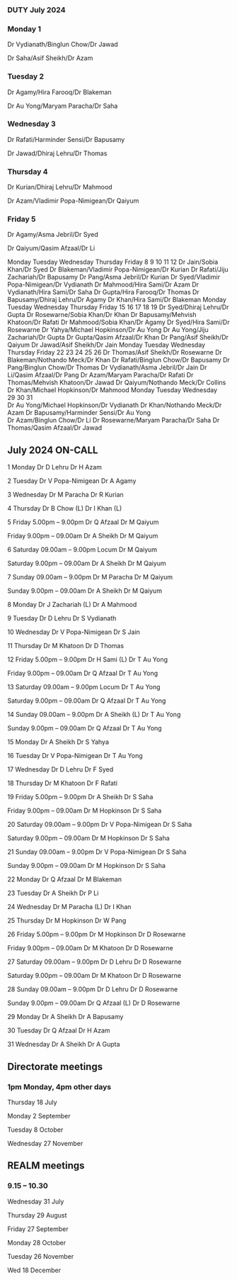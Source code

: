 

### DUTY July 2024

### Monday 1

Dr Vydianath/Binglun Chow/Dr Jawad

Dr Saha/Asif Sheikh/Dr Azam

### Tuesday 2

Dr Agamy/Hira Farooq/Dr Blakeman

Dr Au Yong/Maryam Paracha/Dr Saha

### Wednesday	3 

Dr Rafati/Harminder Sensi/Dr Bapusamy

Dr Jawad/Dhiraj Lehru/Dr Thomas

### Thursday	4 

Dr Kurian/Dhiraj Lehru/Dr Mahmood

Dr Azam/Vladimir Popa-Nimigean/Dr Qaiyum	

### Friday 5

Dr Agamy/Asma Jebril/Dr Syed

Dr Qaiyum/Qasim Afzaal/Dr Li

Monday	Tuesday	Wednesday	Thursday	Friday
8	9	10	11	12
Dr Jain/Sobia Khan/Dr Syed	Dr Blakeman/Vladimir Popa-Nimigean/Dr Kurian	Dr Rafati/Jiju Zachariah/Dr Bapusamy	Dr Pang/Asma Jebril/Dr Kurian	Dr Syed/Vladimir Popa-Nimigean/Dr Vydianath
Dr Mahmood/Hira Sami/Dr Azam	Dr Vydianath/Hira Sami/Dr Saha	Dr Gupta/Hira Farooq/Dr Thomas	Dr Bapusamy/Dhiraj Lehru/Dr Agamy	Dr Khan/Hira Sami/Dr Blakeman
Monday	Tuesday	Wednesday	Thursday	Friday
15	16	17	18	19
Dr Syed/Dhiraj Lehru/Dr Gupta	Dr Rosewarne/Sobia Khan/Dr Khan	Dr Bapusamy/Mehvish Khatoon/Dr Rafati	Dr Mahmood/Sobia Khan/Dr Agamy	Dr Syed/Hira Sami/Dr Rosewarne
Dr Yahya/Michael Hopkinson/Dr Au Yong	Dr Au Yong/Jiju Zachariah/Dr Gupta	Dr Gupta/Qasim Afzaal/Dr Khan	Dr Pang/Asif Sheikh/Dr Qaiyum	Dr Jawad/Asif Sheikh/Dr Jain
Monday	Tuesday	Wednesday	Thursday	Friday
22	23	24	25	26
Dr Thomas/Asif Sheikh/Dr Rosewarne	Dr Blakeman/Nothando Meck/Dr Khan	Dr Rafati/Binglun Chow/Dr Bapusamy	Dr Pang/Binglun Chow/Dr Thomas	Dr Vydianath/Asma Jebril/Dr Jain
Dr Li/Qasim Afzaal/Dr Pang	Dr Azam/Maryam Paracha/Dr Rafati	Dr Thomas/Mehvish Khatoon/Dr Jawad	Dr Qaiyum/Nothando Meck/Dr Collins	Dr Khan/Michael Hopkinson/Dr Mahmood
Monday	Tuesday	Wednesday		
29	30	31		
Dr Au Yong/Michael Hopkinson/Dr Vydianath	Dr Khan/Nothando Meck/Dr Azam	Dr Bapusamy/Harminder Sensi/Dr Au Yong		
Dr Azam/Binglun Chow/Dr Li	Dr Rosewarne/Maryam Paracha/Dr Saha	Dr Thomas/Qasim Afzaal/Dr Jawad		


## July 2024 ON-CALL

1	Monday	Dr D Lehru	Dr H Azam

2	Tuesday	Dr V Popa-Nimigean	Dr A Agamy

3	Wednesday	Dr M Paracha	Dr R Kurian

4	Thursday	Dr B Chow (L)	Dr I Khan (L)

5	Friday 5.00pm – 9.00pm	Dr Q Afzaal	Dr M Qaiyum

Friday 9.00pm – 09.00am	Dr A Sheikh	Dr M Qaiyum	
 
6	Saturday 09.00am – 9.00pm	Locum	Dr M Qaiyum	

Saturday 9.00pm – 09.00am	Dr A Sheikh	Dr M Qaiyum
 
7	Sunday 09.00am – 9.00pm	Dr M Paracha	Dr M Qaiyum

Sunday 9.00pm – 09.00am	Dr A Sheikh	Dr M Qaiyum
 
8	Monday	Dr J Zachariah (L)	Dr A Mahmood

9	Tuesday	Dr D Lehru	Dr S Vydianath

10	Wednesday	Dr V Popa-Nimigean	Dr S Jain

11	Thursday	Dr M Khatoon	Dr D Thomas

12	Friday 5.00pm – 9.00pm	Dr H Sami (L)	Dr T Au Yong

Friday 9.00pm – 09.00am	Dr Q Afzaal	Dr T Au Yong
 
13	Saturday 09.00am – 9.00pm	Locum	Dr T Au Yong

Saturday 9.00pm – 09.00am	Dr Q Afzaal	Dr T Au Yong
 
14	Sunday 09.00am – 9.00pm	Dr A Sheikh (L)	Dr T Au Yong

Sunday 9.00pm – 09.00am	Dr Q Afzaal	Dr T Au Yong
 
15	Monday	Dr A Sheikh	Dr S Yahya

16	Tuesday	Dr V Popa-Nimigean	Dr T Au Yong

17	Wednesday	Dr D Lehru	Dr F Syed	

18	Thursday	Dr M Khatoon	Dr F Rafati	

19	Friday 5.00pm – 9.00pm	Dr A Sheikh	Dr S Saha

Friday 9.00pm – 09.00am	Dr M Hopkinson	Dr S Saha	
 
20	Saturday 09.00am – 9.00pm	Dr V Popa-Nimigean	Dr S Saha	

Saturday 9.00pm – 09.00am	Dr M Hopkinson	Dr S Saha	
 
21	Sunday 09.00am – 9.00pm	Dr V Popa-Nimigean	Dr S Saha

Sunday 9.00pm – 09.00am	Dr M Hopkinson	Dr S Saha
 
22	Monday	Dr Q Afzaal	Dr M Blakeman

23	Tuesday	Dr A Sheikh	Dr P Li

24	Wednesday	Dr M Paracha (L)	Dr I Khan

25	Thursday	Dr M Hopkinson	Dr W Pang

26	Friday 5.00pm – 9.00pm	Dr M Hopkinson	Dr D Rosewarne

Friday 9.00pm – 09.00am	Dr M Khatoon	Dr D Rosewarne
 
27	Saturday 09.00am – 9.00pm	Dr D Lehru	Dr D Rosewarne

Saturday 9.00pm – 09.00am	Dr M Khatoon	Dr D Rosewarne
 
28	Sunday 09.00am – 9.00pm	Dr D Lehru	Dr D Rosewarne

Sunday 9.00pm – 09.00am	Dr Q Afzaal (L)	Dr D Rosewarne
 
29	Monday	Dr A Sheikh	Dr A Bapusamy	

30	Tuesday	Dr Q Afzaal	Dr H Azam	

31	Wednesday	Dr A Sheikh	Dr A Gupta	


## Directorate meetings  
### 1pm Monday, 4pm other days


Thursday 18 July

Monday 2 September

Tuesday 8 October

Wednesday 27 November


## REALM meetings
### 9.15 – 10.30


Wednesday 31 July 	

Thursday 29 August	

Friday 27 September

Monday 28 October  

Tuesday 26 November		

Wed 18 December	




